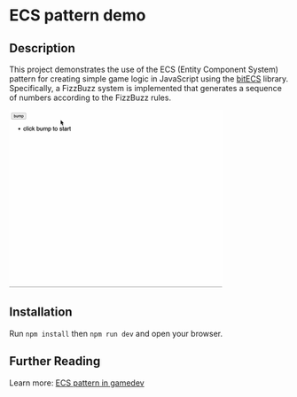 # ECS pattern demo

## Description

This project demonstrates the use of the ECS (Entity Component System) pattern for creating simple game logic in JavaScript using the [bitECS](https://github.com/NateTheGreatt/bitECS) library.
Specifically, a FizzBuzz system is implemented that generates a sequence of numbers according to the FizzBuzz rules.

![demo.gif](demo.gif)

## Installation

Run `npm install` then `npm run dev` and open your browser.

## Further Reading

Learn more: [ECS pattern in gamedev](https://tezee.art/articles/ecs-pattern-in-gamedev/?lang=en)
